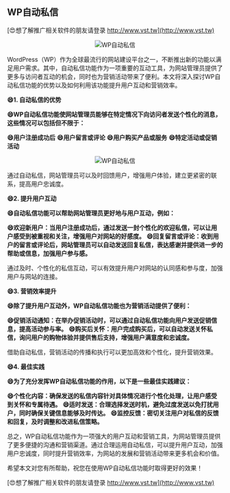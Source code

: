 ## **WP自动私信**

[😍想了解推广相关软件的朋友请登录 http://www.vst.tw](http://www.vst.tw)

 <center><img src="https://vst.tw/MP4/tuiguang/png/5.png" alt="WP自动私信"></center>

WordPress（WP）作为全球最流行的网站建设平台之一，不断推出新的功能以满足用户需求。其中，自动私信功能作为一项重要的互动工具，为网站管理员提供了更多与访问者互动的机会，同时也为营销活动带来了便利。本文将深入探讨WP自动私信功能的优势以及如何利用该功能提升用户互动和营销效率。

**😄1. 自动私信的优势**

**😄WP自动私信功能使网站管理员能够在特定情况下向访问者发送个性化的消息，这些情况可以包括但不限于：**

**😄用户注册成功后**
**😄用户留言或评论**
**😄用户购买产品或服务**
**😄特定活动或促销活动**

 <center><img src="https://vst.tw/MP4/tuiguang/png/6.png" alt="WP自动私信"></center>

通过自动私信，网站管理员可以及时回馈用户，增强用户体验，建立更紧密的联系，提高用户忠诚度。

**😄2. 提升用户互动**

**😄自动私信功能可以帮助网站管理员更好地与用户互动，例如：**

**😄欢迎新用户：当用户注册成功后，通过发送一封个性化的欢迎私信，可以让用户感受到被重视和关注，增强用户对网站的好感度。**
**😄回复留言或评论：收到用户的留言或评论后，网站管理员可以自动发送回复私信，表达感谢并提供进一步的帮助或信息，加强用户参与感。**

通过及时、个性化的私信互动，可以有效提升用户对网站的认同感和参与度，加强用户与网站的连接。

**😄3. 营销效率提升**

**😄除了提升用户互动外，WP自动私信功能也为营销活动提供了便利：**

**😄促销活动通知：在举办促销活动时，可以通过自动私信功能向用户发送促销信息，提高活动参与率。**
**😄购买后关怀：用户完成购买后，可以自动发送关怀私信，询问用户的购物体验并提供售后支持，增强用户满意度和忠诚度。**

借助自动私信，营销活动的传播和执行可以更加高效和个性化，提升营销效果。

**😄4. 最佳实践**

**😄为了充分发挥WP自动私信功能的作用，以下是一些最佳实践建议：**

**😄个性化内容：确保发送的私信内容针对具体情况进行个性化处理，让用户感受到关怀和专属待遇。**
**😄适时发送：合理选择发送时机，避免过度发送以免打扰用户，同时确保关键信息能够及时传达。**
**😄监控反馈：密切关注用户对私信的反馈和回复，及时调整和改进私信策略。**

总之，WP自动私信功能作为一项强大的用户互动和营销工具，为网站管理员提供了更多便捷的沟通和营销渠道。通过合理运用自动私信，可以提升用户互动，加强用户忠诚度，同时提升营销效率，为网站的发展和营销活动带来更多机会和价值。

希望本文对您有所帮助，祝您在使用WP自动私信功能时取得更好的效果！

[😍想了解推广相关软件的朋友请登录 http://www.vst.tw](http://www.vst.tw)



